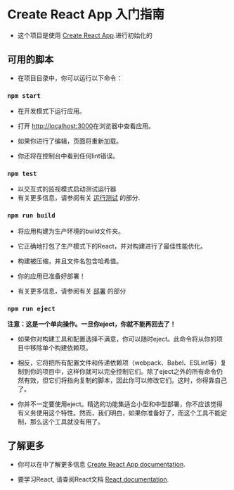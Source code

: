 # Create React App 入门指南

- 这个项目是使用 [Create React App](https://github.com/facebook/create-react-app).进行初始化的

## 可用的脚本

- 在项目目录中，你可以运行以下命令：

### `npm start`

- 在开发模式下运行应用。
- 打开 [http://localhost:3000](http://localhost:3000)在浏览器中查看应用。

- 如果你进行了编辑，页面将重新加载。
- 你还将在控制台中看到任何lint错误。

### `npm test`

- 以交互式的监视模式启动测试运行器
- 有关更多信息，请参阅有关 [运行测试](https://facebook.github.io/create-react-app/docs/running-tests) 的部分.

### `npm run build`

- 将应用构建为生产环境的build文件夹。
- 它正确地打包了生产模式下的React，并对构建进行了最佳性能优化。

- 构建被压缩，并且文件名包含哈希值。
- 你的应用已准备好部署！

- 有关更多信息，请参阅有关 [部署](https://facebook.github.io/create-react-app/docs/deployment) 的部分

### `npm run eject`

**注意：这是一个单向操作。一旦你eject，你就不能再回去了！**

- 如果你对构建工具和配置选择不满意，你可以随时eject。此命令将从你的项目中移除单个构建依赖项。

- 相反，它将把所有配置文件和传递依赖项（webpack、Babel、ESLint等）复制到你的项目中，这样你就可以完全控制它们。除了eject之外的所有命令仍然有效，但它们将指向复制的脚本，因此你可以修改它们。这时，你得靠自己了。

- 你并不一定要使用eject。精选的功能集适合小型和中型部署，你不应该觉得有义务使用这个特性。然而，我们明白，如果你准备好了，而这个工具不能定制，那么这个工具就没有用了。

## 了解更多

- 你可以在中了解更多信息 [Create React App documentation](https://facebook.github.io/create-react-app/docs/getting-started).

- 要学习React, 请查阅React文档 [React documentation](https://reactjs.org/).

